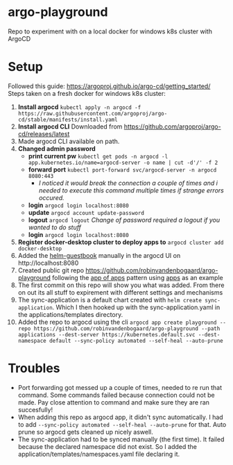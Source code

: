 # argo-playground
Repo to experiment with on a local docker for windows k8s cluster with ArgoCD

# Setup
Followed this guide: https://argoproj.github.io/argo-cd/getting_started/
Steps taken on a fresh docker for windows k8s cluster:

1. **Install argocd** `kubectl apply -n argocd -f https://raw.githubusercontent.com/argoproj/argo-cd/stable/manifests/install.yaml`
1. **Install argocd CLI** Downloaded from https://github.com/argoproj/argo-cd/releases/latest
1. Made argocd CLI available on path. 
1. **Changed admin password**
   - **print current pw** `kubectl get pods -n argocd -l app.kubernetes.io/name=argocd-server -o name | cut -d'/' -f 2`
   - **forward port** `kubectl port-forward svc/argocd-server -n argocd 8080:443`
        - _I noticed it would break the connection a couple of times and i needed to execute this command multiple times if strange errors occured._
   - **login** `argocd login localhost:8080`
   - **update** `argocd account update-password`
   - **logout** `argocd logout` _Change of password required a logout if you wanted to do stuff_
   - **login** `argocd login localhost:8080`
1. **Register docker-desktop cluster to deploy apps to** `argocd cluster add docker-desktop`
1. Added the [helm-guestbook](https://github.com/argoproj/argocd-example-apps/tree/master/helm-guestbook) manually in the argocd UI on http://localhost:8080
1. Created public git repo https://github.com/robinvandenbogaard/argo-playground following the [app of apps](https://github.com/argoproj/argocd-example-apps/tree/master/helm-guestbook) pattern using [apps](https://github.com/argoproj/argocd-example-apps/tree/master/apps) as an example
1. The first commit on this repo will show you what was added. From there on out its all stuff to expirement with different settings and mechanisms
1. The sync-application is a default chart created with `helm create sync-application`. Which I then hooked up with the sync-application.yaml in the applications/templates directory.
1. Added the repo to argocd using the cli `argocd app create playground --repo https://github.com/robinvandenbogaard/argo-playground --path applications --dest-server https://kubernetes.default.svc --dest-namespace default --sync-policy automated --self-heal --auto-prune`

# Troubles
- Port forwarding got messed up a couple of times, needed to re run that command. Some commands failed because connection could not be made. Pay close attention to command and make sure they are ran succesfully!
- When adding this repo as argocd app, it didn't sync automatically. I had to add `--sync-policy automated --self-heal --auto-prune` for that. Auto prune so argocd gets cleaned up nicely aswell.
- The sync-application had to be synced manually (the first time). It failed because the declared namespace did not exist. So I added the application/templates/namespaces.yaml file declaring it.

